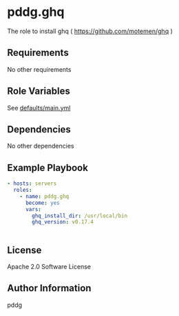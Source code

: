 # pddg.ghq

The role to install ghq ( https://github.com/motemen/ghq )

## Requirements

No other requirements

## Role Variables

See [defaults/main.yml](defaults/main.yml)

## Dependencies

No other dependencies

## Example Playbook

```yaml
- hosts: servers
  roles:
    - name: pddg.ghq
      become: yes
      vars:
        ghq_install_dir: /usr/local/bin
        ghq_version: v0.17.4
    
```


## License

Apache 2.0 Software License

## Author Information

pddg

